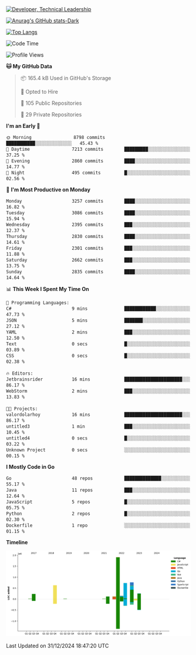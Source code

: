 <div>
  <a href="https://www.linkedin.com/in/arielpineiro/" target="_blank" rel="nofollow noopener noreferrer">
    <img src="https://img.shields.io/badge/-LinkedIn-%230077B5?style=for-the-badge&logo=linkedin&logoColor=white" alt="Developer, Technical Leadership" title="Ariel Piñeiro">
  </a>
</div>

[![Anurag's GitHub stats-Dark](https://github-readme-stats.vercel.app/api?username=arielsrv&show_icons=true&theme=dark#gh-dark-mode-only)](https://github.com/anuraghazra/github-readme-stats#gh-dark-mode-only)

[![Top Langs](https://github-readme-stats.vercel.app/api/top-langs/?username=arielsrv&layout=compact&langs_count=10&theme=dark#gh-dark-mode-only)](https://github.com/anuraghazra/github-readme-stats&theme=dark#gh-dark-mode-only)

<!--START_SECTION:waka-->
![Code Time](http://img.shields.io/badge/Code%20Time-1%2C107%20hrs%2047%20mins-blue)

![Profile Views](http://img.shields.io/badge/Profile%20Views-1-blue)

**🐱 My GitHub Data** 

> 📦 165.4 kB Used in GitHub's Storage 
 > 
> 💼 Opted to Hire
 > 
> 📜 105 Public Repositories 
 > 
> 🔑 29 Private Repositories 
 > 
**I'm an Early 🐤** 

```text
🌞 Morning                8798 commits        ███████████░░░░░░░░░░░░░░   45.43 % 
🌆 Daytime                7213 commits        █████████░░░░░░░░░░░░░░░░   37.25 % 
🌃 Evening                2860 commits        ████░░░░░░░░░░░░░░░░░░░░░   14.77 % 
🌙 Night                  495 commits         █░░░░░░░░░░░░░░░░░░░░░░░░   02.56 % 
```
📅 **I'm Most Productive on Monday** 

```text
Monday                   3257 commits        ████░░░░░░░░░░░░░░░░░░░░░   16.82 % 
Tuesday                  3086 commits        ████░░░░░░░░░░░░░░░░░░░░░   15.94 % 
Wednesday                2395 commits        ███░░░░░░░░░░░░░░░░░░░░░░   12.37 % 
Thursday                 2830 commits        ████░░░░░░░░░░░░░░░░░░░░░   14.61 % 
Friday                   2301 commits        ███░░░░░░░░░░░░░░░░░░░░░░   11.88 % 
Saturday                 2662 commits        ███░░░░░░░░░░░░░░░░░░░░░░   13.75 % 
Sunday                   2835 commits        ████░░░░░░░░░░░░░░░░░░░░░   14.64 % 
```


📊 **This Week I Spent My Time On** 

```text
💬 Programming Languages: 
C#                       9 mins              ████████████░░░░░░░░░░░░░   47.73 % 
JSON                     5 mins              ███████░░░░░░░░░░░░░░░░░░   27.12 % 
YAML                     2 mins              ███░░░░░░░░░░░░░░░░░░░░░░   12.50 % 
Text                     0 secs              █░░░░░░░░░░░░░░░░░░░░░░░░   03.89 % 
CSS                      0 secs              █░░░░░░░░░░░░░░░░░░░░░░░░   02.38 % 

🔥 Editors: 
Jetbrainsrider           16 mins             ██████████████████████░░░   86.17 % 
WebStorm                 2 mins              ███░░░░░░░░░░░░░░░░░░░░░░   13.83 % 

🐱‍💻 Projects: 
valordolarhoy            16 mins             ██████████████████████░░░   86.17 % 
untitled3                1 min               ███░░░░░░░░░░░░░░░░░░░░░░   10.45 % 
untitled4                0 secs              █░░░░░░░░░░░░░░░░░░░░░░░░   03.22 % 
Unknown Project          0 secs              ░░░░░░░░░░░░░░░░░░░░░░░░░   00.15 % 
```

**I Mostly Code in Go** 

```text
Go                       48 repos            ██████████████░░░░░░░░░░░   55.17 % 
Java                     11 repos            ███░░░░░░░░░░░░░░░░░░░░░░   12.64 % 
JavaScript               5 repos             █░░░░░░░░░░░░░░░░░░░░░░░░   05.75 % 
Python                   2 repos             █░░░░░░░░░░░░░░░░░░░░░░░░   02.30 % 
Dockerfile               1 repo              ░░░░░░░░░░░░░░░░░░░░░░░░░   01.15 % 
```



**Timeline**

![Lines of Code chart](https://raw.githubusercontent.com/arielsrv/arielsrv/main/assets/bar_graph.png)


 Last Updated on 31/12/2024 18:47:20 UTC
<!--END_SECTION:waka-->
